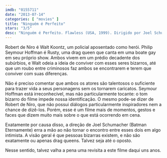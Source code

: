 ```yaml
---
imdb: "0155711"
date: "2013-07-14"
categories: [ "movies" ]
title: "Ninguém é Perfeito"
stars: "3/5"
desc: "Ninguém é Perfeito. Flawless (USA, 1999). Dirigido por Joel Schumacher. Escrito por Joel Schumacher. Com Robert De Niro, Philip Seymour Hoffman, Barry Miller, Chris Bauer, Skipp Sudduth, Wilson Jermaine Heredia, Nashom Benjamin, Scott Allen Cooper, Rory Cochrane."
---
```

Robert de Niro é Walt Koontz, um policial aposentado como herói. Philip Seymour Hoffman é Rusty, uma drag queen que canta em uma boate gay em seu próprio show. Ambos vivem em um prédio decadente dos subúrbios, e Walt odeia a ideia de conviver com esses seres bizarros, até que um roubo entre criminosos faz ambos se encontrarem e terem que conviver com suas diferenças.

Não é preciso comentar que ambos os atores são talentosos o suficiente para trazer vida a seus personagens sem os tornarem caricatos. Seymour Hoffman está irreconhecível, mas não particularmente tocante: o tom bizarro do filme impede nossa identificação. O mesmo pode-se dizer de Robert de Niro, que não possui diálogos particularmente inspiradores nem a chance de dizê-los. Porém, esse é um filme mais de momentos, gestos e faces que dizem muito mais sobre o que está ocorrendo em cena.

Exatamente por causa disso, a direção de Joel Schumacher (Batman Eternamente) erra a mão ao não tornar o encontro entre esses dois em algo intimista. A visão geral é que pessoas bizarras existem, e não são exatamente ou apenas drag queens. Talvez seja até o oposto.

Nesse sentido, talvez valha a pena uma revisita a este filme daqui uns anos.

